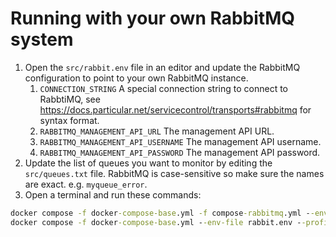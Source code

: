 # Running with your own RabbitMQ system

1. Open the `src/rabbit.env` file in an editor and update the RabbitMQ configuration to point to your own RabbitMQ instance.
   1. `CONNECTION_STRING` A special connection string to connect to RabbtiMQ, see https://docs.particular.net/servicecontrol/transports#rabbitmq for syntax format.
   2. `RABBITMQ_MANAGEMENT_API_URL` The management API URL.
   3. `RABBITMQ_MANAGEMENT_API_USERNAME` The management API username.
   4. `RABBITMQ_MANAGEMENT_API_PASSWORD` The management API password.
2. Update the list of queues you want to monitor by editing the `src/queues.txt` file. RabbitMQ is case-sensitive so make sure the names are exact. e.g. `myqueue_error`.
3. Open a terminal and run these commands:

```cmd
docker compose -f docker-compose-base.yml -f compose-rabbitmq.yml --env-file rabbit.env down
docker compose -f docker-compose-base.yml --env-file rabbit.env --profile infrastructure up
```
